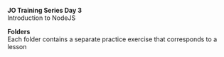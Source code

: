 **JO Training Series Day 3**  
Introduction to NodeJS  

**Folders**  
Each folder contains a separate practice exercise that corresponds to a lesson  
